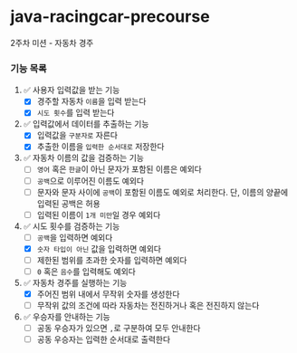 # java-racingcar-precourse

2주차 미션 - 자동차 경주

### 기능 목록

1. ✅ 사용자 입력값을 받는 기능
    - [x] 경주할 자동차 `이름`을 입력 받는다
    - [x] `시도 횟수`를 입력 받는다

2. ✅ 입력값에서 데이터를 추출하는 기능
    - [x] 입력값을 `구분자로` 자른다
    - [x] 추출한 이름을 `입력한 순서대로` 저장한다

3. ✅ 자동차 이름의 값을 검증하는 기능
    - [ ] `영어` 혹은 `한글`이 아닌 문자가 포함된 이름은 예외다
    - [ ] `공백`으로 이루어진 이름도 예외다
    - [ ] 문자와 문자 사이에 `공백`이 포함된 이름도 예외로 처리한다. 단, 이름의 양끝에 입력된 공백은 허용
    - [ ] 입력된 이름이 `1개 미만`일 경우 예외다

4. ✅ 시도 횟수를 검증하는 기능
    - [ ] `공백`을 입력하면 예외다
    - [x] `숫자 타입이 아닌` 값을 입력하면 예외다
    - [ ] 제한된 범위를 초과한 숫자를 입력하면 예외다
    - [ ] `0` 혹은 `음수`를 입력해도 예외다

5. ✅ 자동차 경주를 실행하는 기능
    - [x] 주어진 범위 내에서 무작위 숫자를 생성한다
    - [ ] 무작위 값의 조건에 따라 자동차는 전진하거나 혹은 전진하지 않는다

6. ✅ 우승자를 안내하는 기능
    - [ ] 공동 우승자가 있으면 `,`로 구분하여 모두 안내한다
    - [ ] 공동 우승자는 입력한 순서대로 출력한다
